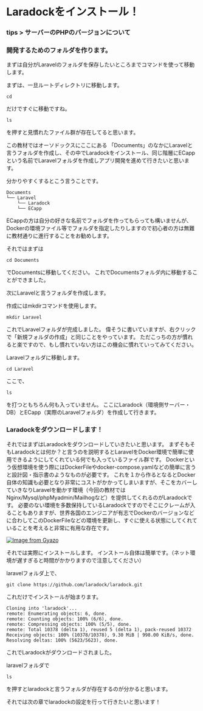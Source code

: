 # Laradockをインストール！


### tips > サーバーのPHPのバージョンについて


### 開発するためのフォルダを作ります。

まずは自分がLaravelのフォルダを保存したいところまでコマンドを使って移動します。

まずは、一旦ルートディレクトリに移動します。

```
cd

```
だけですぐに移動ですね。

```
ls

```
を押すと見慣れたファイル群が存在してると思います。

この教材ではオーソドックスにここにある
「Documents」のなかにLaravelと言うフォルダを作成し、その中でLaradockをインストール、同じ階層にECappという名前でLaravelフォルダを作成しアプリ開発を進めて行きたいと思います。

分かりやすくするとこう言うことです。

```
Documents
└── Laravel
    └── Laradock
    └── ECapp
```


ECappの方は自分の好きな名前でフォルダを作ってもらっても構いませんが、Dockerの環境ファイル等でフォルダを指定したりしますので初心者の方は無難に教材通りに進行することをお勧めします。

それではまずは

```
cd Documents

```
でDocumentsに移動してください。
これでDocumentsフォルダ内に移動することができました。

次にLaravelと言うフォルダを作成します。

作成にはmkdirコマンドを使用します。

```
mkdir Laravel

```
これでLaravelフォルダが完成しました。
偉そうに書いていますが、右クリックで「新規フォルダの作成」と同じことをやっています。
ただこっちの方が慣れると楽ですので、もし慣れていない方はこの機会に慣れていってみてください。

Laravelフォルダに移動します。

```
cd Laravel

```

ここで、

```
ls

```
を打つともちろん何も入っていません。
ここにLaradock（環境側サーバー・DB）とECapp（実際のLaravelフォルダ）を作成して行きます。

### Laradockをダウンロードします！

それではまずはLaradockをダウンロードしていきたいと思います。
まずそもそもLaradockとは何か？と言うのを説明するとLaravelをDocker環境で簡単に使用できるようにしてくれている何でも入っているファイル群です。
Dockerという仮想環境を使う際にはDockerFileやdocker-compose.yamlなどの簡単に言うと設計図・指示書のようなものが必要です。
これを１から作るとなるとDocker自体の知識も必要となり非常にコストがかかってしまいますが、そこをカバーしていきなりLaravelを動かす環境（今回の教材ではNginx/Mysql/phpMyadmin/Mailhogなど）を提供してくれるのがLaradockです。
必要のない環境を多数保持しているLaradockですのでそこにクレームが入ることもありますが、世界各国のエンジニアが有志でDockerのバージョンなどに合わしてこのDockerFileなどの環境を更新し、すぐに使える状態にしてくれていることを考えると非常に有用な存在です。



[![Image from Gyazo](https://i.gyazo.com/d2fc7f7d43efa72ae513295c110d4a93.png)](https://gyazo.com/d2fc7f7d43efa72ae513295c110d4a93)


それでは実際にインストールします。
インストール自体は簡単です。（ネット環境が遅すぎると時間がかかりますので注意してください）

laravelフォルダ上で、

```
git clone https://github.com/laradock/laradock.git

```

これだけでインストールが始まります。

```
Cloning into 'laradock'...
remote: Enumerating objects: 6, done.
remote: Counting objects: 100% (6/6), done.
remote: Compressing objects: 100% (5/5), done.
remote: Total 10378 (delta 1), reused 5 (delta 1), pack-reused 10372
Receiving objects: 100% (10378/10378), 9.30 MiB | 998.00 KiB/s, done.
Resolving deltas: 100% (5623/5623), done.
```
これでLaradockがダウンロードされました。

laravelフォルダで

```
ls

```
を押すとlaradockと言うフォルダが存在するのが分かると思います。

それでは次の章でlaradockの設定を行って行きたいと思います！
